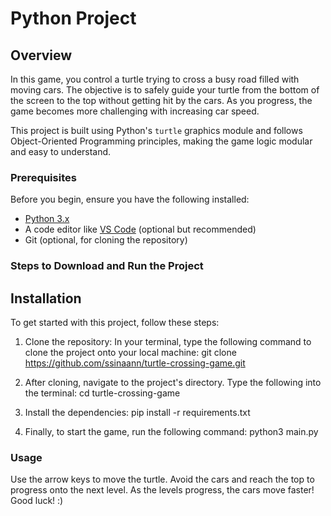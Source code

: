 # Python Project

## Overview
In this game, you control a turtle trying to cross a busy road filled with moving cars. 
The objective is to safely guide your turtle from the bottom of the screen to the top without getting hit by the cars. 
As you progress, the game becomes more challenging with increasing car speed.

This project is built using Python's `turtle` graphics module and follows Object-Oriented Programming principles, making the game logic modular and easy to understand. 

### Prerequisites
Before you begin, ensure you have the following installed:
- [Python 3.x](https://www.python.org/downloads/)
- A code editor like [VS Code](https://code.visualstudio.com/) (optional but recommended)
- Git (optional, for cloning the repository)


### Steps to Download and Run the Project

## Installation
To get started with this project, follow these steps:

1. Clone the repository:
   In your terminal, type the following command to clone the project onto your local machine:
   git clone https://github.com/ssinaann/turtle-crossing-game.git

2. After cloning, navigate to the project's directory. Type the following into the terminal:
    cd turtle-crossing-game

3. Install the dependencies:
   pip install -r requirements.txt

4. Finally, to start the game, run the following command:
   python3 main.py


### Usage

Use the arrow keys to move the turtle.
Avoid the cars and reach the top to progress onto the next level.
As the levels progress, the cars move faster! 
Good luck! :)





